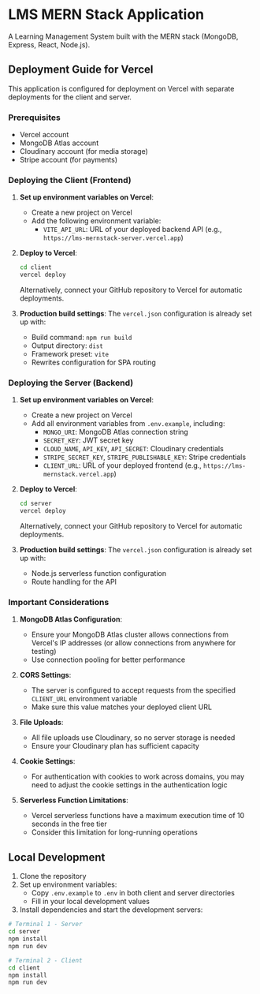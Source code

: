 # LMS MERN Stack Application

A Learning Management System built with the MERN stack (MongoDB, Express, React, Node.js).

## Deployment Guide for Vercel

This application is configured for deployment on Vercel with separate deployments for the client and server.

### Prerequisites

- Vercel account
- MongoDB Atlas account
- Cloudinary account (for media storage)
- Stripe account (for payments)

### Deploying the Client (Frontend)

1. **Set up environment variables on Vercel**:

   - Create a new project on Vercel
   - Add the following environment variable:
     - `VITE_API_URL`: URL of your deployed backend API (e.g., `https://lms-mernstack-server.vercel.app`)

2. **Deploy to Vercel**:

   ```bash
   cd client
   vercel deploy
   ```

   Alternatively, connect your GitHub repository to Vercel for automatic deployments.

3. **Production build settings**:
   The `vercel.json` configuration is already set up with:
   - Build command: `npm run build`
   - Output directory: `dist`
   - Framework preset: `vite`
   - Rewrites configuration for SPA routing

### Deploying the Server (Backend)

1. **Set up environment variables on Vercel**:

   - Create a new project on Vercel
   - Add all environment variables from `.env.example`, including:
     - `MONGO_URI`: MongoDB Atlas connection string
     - `SECRET_KEY`: JWT secret key
     - `CLOUD_NAME`, `API_KEY`, `API_SECRET`: Cloudinary credentials
     - `STRIPE_SECRET_KEY`, `STRIPE_PUBLISHABLE_KEY`: Stripe credentials
     - `CLIENT_URL`: URL of your deployed frontend (e.g., `https://lms-mernstack.vercel.app`)

2. **Deploy to Vercel**:

   ```bash
   cd server
   vercel deploy
   ```

   Alternatively, connect your GitHub repository to Vercel for automatic deployments.

3. **Production build settings**:
   The `vercel.json` configuration is already set up with:
   - Node.js serverless function configuration
   - Route handling for the API

### Important Considerations

1. **MongoDB Atlas Configuration**:

   - Ensure your MongoDB Atlas cluster allows connections from Vercel's IP addresses (or allow connections from anywhere for testing)
   - Use connection pooling for better performance

2. **CORS Settings**:

   - The server is configured to accept requests from the specified `CLIENT_URL` environment variable
   - Make sure this value matches your deployed client URL

3. **File Uploads**:

   - All file uploads use Cloudinary, so no server storage is needed
   - Ensure your Cloudinary plan has sufficient capacity

4. **Cookie Settings**:

   - For authentication with cookies to work across domains, you may need to adjust the cookie settings in the authentication logic

5. **Serverless Function Limitations**:
   - Vercel serverless functions have a maximum execution time of 10 seconds in the free tier
   - Consider this limitation for long-running operations

## Local Development

1. Clone the repository
2. Set up environment variables:
   - Copy `.env.example` to `.env` in both client and server directories
   - Fill in your local development values
3. Install dependencies and start the development servers:

```bash
# Terminal 1 - Server
cd server
npm install
npm run dev

# Terminal 2 - Client
cd client
npm install
npm run dev
```
